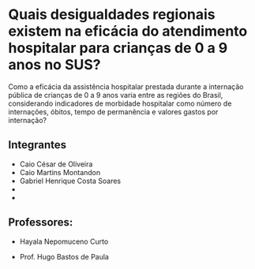 # Quais desigualdades regionais existem na eficácia do atendimento hospitalar para crianças de 0 a 9 anos no SUS?

Como a eficácia da assistência hospitalar prestada durante a internação pública de crianças de 0 a 9 anos varia entre as regiões do Brasil, considerando indicadores de morbidade hospitalar como número de internações, óbitos, tempo de permanência e valores gastos por internação?

## Integrantes
* Caio César de Oliveira
* Caio Martins Montandon 
* Gabriel Henrique Costa Soares 
* 
* 

## Professores:

* Hayala Nepomuceno Curto

* Prof. Hugo Bastos de Paula


     

